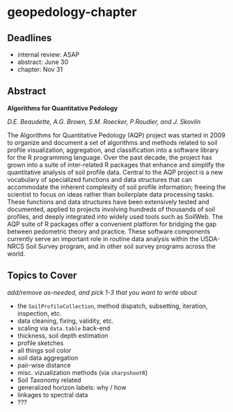 # geopedology-chapter

## Deadlines
 * internal review: ASAP
 * abstract: June 30
 * chapter: Nov 31

## Abstract


**Algorithms for Quantitative Pedology**

*D.E. Beaudette, A.G. Brown, S.M. Roecker, P.Roudier, and J. Skovlin*

The Algorithms for Quantitative Pedology (AQP) project was started in 2009 to organize and document a set of algorithms and methods related to soil profile visualization, aggregation, and classification into a software library for the R programming language. Over the past decade, the project has grown into a suite of inter-related R packages that enhance and simplify the quantitative analysis of soil profile data. Central to the AQP project is a new vocabulary of specialized functions and data structures that can accommodate the inherent complexity of soil profile information; freeing the scientist to focus on ideas rather than boilerplate data processing tasks. These functions and data structures have been extensively tested and documented, applied to projects involving hundreds of thousands of soil profiles, and deeply integrated into widely used tools such as SoilWeb. The AQP suite of R packages offer a convenient platform for bridging the gap between pedometric theory and practice. These software components currently serve an important role in routine data analysis within the USDA-NRCS Soil Survey program, and in other soil survey programs across the world. 



## Topics to Cover
*add/remove as-needed, and pick 1-3 that you want to write about*

 * the `SoilProfileCollection`, method dispatch, subsetting, iteration, inspection, etc.
 * data cleaning, fixing, validity, etc.
 * scaling via `data.table` back-end
 * thickness, soil depth estimation
 * profile sketches
 * all things soil color
 * soil data aggregation
 * pair-wise distance
 * misc. vizualization methods (via `sharpshootR`)
 * Soil Taxonomy related
 * generalized horizon labels: why / how
 * linkages to spectral data
 * ???
